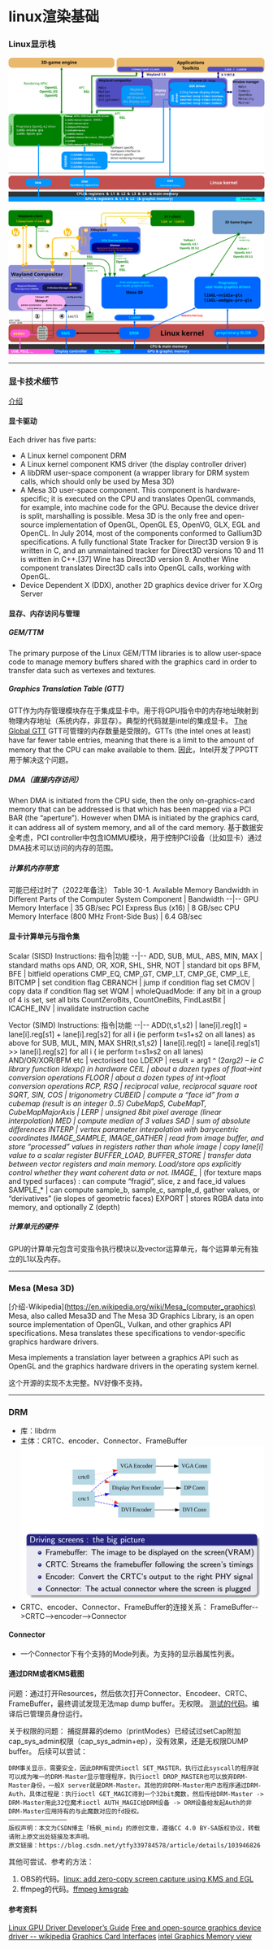 # linux渲染基础
###  Linux显示栈
![Linux Graphics stack](resource/linuxGraphics/Linux_Graphics_Stack_2013.svg)

![Linux Graphics stack-2](resource/linuxGraphics/The_Linux_Graphics_Stack_and_glamor.svg)

___
### 显卡技术细节
[介绍](http://moi.vonos.net/linux/graphics-card-interfaces/)
#### 显卡驱动
Each driver has five parts:

+ A Linux kernel component DRM
+ A Linux kernel component KMS driver (the display controller driver)
+ A libDRM user-space component (a wrapper library for DRM system calls, which should only be used by Mesa 3D)
+ A Mesa 3D user-space component. This component is hardware-specific; it is executed on the CPU and translates OpenGL commands, for example, into machine code for the GPU. Because the device driver is split, marshalling is possible. Mesa 3D is the only free and open-source implementation of OpenGL, OpenGL ES, OpenVG, GLX, EGL and OpenCL. In July 2014, most of the components conformed to Gallium3D specifications. A fully functional State Tracker for Direct3D version 9 is written in C, and an unmaintained tracker for Direct3D versions 10 and 11 is written in C++.[37] Wine has Direct3D version 9. Another Wine component translates Direct3D calls into OpenGL calls, working with OpenGL.
+ Device Dependent X (DDX), another 2D graphics device driver for X.Org Server

#### 显存、内存访问与管理
##### GEM/TTM
The primary purpose of the Linux GEM/TTM libraries is to allow user-space code to manage memory buffers shared with the graphics card in order to transfer data such as vertexes and textures.
##### Graphics Translation Table (GTT)
GTT作为内存管理模块存在于集成显卡中。用于将GPU指令中的内存地址映射到物理内存地址（系统内存，非显存）。典型的代码就是intel的集成显卡。
[The Global GTT](https://bwidawsk.net/blog/2014/6/the-global-gtt-part-1/)
GTT可管理的内存数量是受限的。GTTs (the intel ones at least) have far fewer table entries, meaning that there is a limit to the amount of memory that the CPU can make available to them. 因此，Intel开发了PPGTT用于解决这个问题。

##### DMA（直接内存访问）
When DMA is initiated from the CPU side, then the only on-graphics-card memory that can be addressed is that which has been mapped via a PCI BAR (the “aperture”). However when DMA is initiated by the graphics card, it can address all of system memory, and all of the card memory.
基于数据安全考虑，PCI controller中包含IOMMU模块，用于控制PCI设备（比如显卡）通过DMA技术可以访问的内存的范围。

##### 计算机内存带宽
可能已经过时了（2022年备注）
Table 30-1. Available Memory Bandwidth in Different Parts of the Computer System
Component | Bandwidth
--|--
GPU Memory Interface | 35 GB/sec
PCI Express Bus (x16) | 8 GB/sec
CPU Memory Interface (800 MHz Front-Side Bus) | 6.4 GB/sec

#### 显卡计算单元与指令集
Scalar (SISD) Instructions:
指令|功能
--|--
ADD, SUB, MUL, ABS, MIN, MAX | standard maths ops
AND, OR, XOR, SHL, SHR, NOT | standard bit ops
BFM, BFE | bitfield operations
CMP_EQ, CMP_GT, CMP_LT, CMP_GE, CMP_LE, BITCMP | set condition flag
CBRANCH | jump if condition flag set
CMOV | copy data if condition flag set
WQM | wholeQuadMode: if any bit in a group of 4 is set, set all bits
CountZeroBits, CountOneBits, FindLastBit |
ICACHE_INV | invalidate instruction cache


Vector (SIMD) Instructions:
指令|功能
--|--
ADD(t,s1,s2) | lane[i].reg[t] = lane[i].reg[s1] + lane[i].reg[s2] for all i (ie perform t=s1+s2 on all lanes) as above for SUB, MUL, MIN, MAX
SHR(t,s1,s2) | lane[i].reg[t] = lane[i].reg[s1] >> lane[i].reg[s2] for all i ( ie perform t=s1»s2 on all lanes)
AND/OR/XOR/BFM etc | vectorised too
LDEXP | result = arg1 ^ (2*arg2) – ie C library function ldexp() in hardware
CEIL | about a dozen types of float->int conversion operations
FLOOR | about a dozen types of int->float conversion operations
RCP, RSQ | reciprocal value, reciprocal square root
SQRT, SIN, COS | trigonometry
CUBEID | compute a “face id” from a cubemap (result is an integer 0..5)
CubeMapS, CubeMapT, CubeMapMajorAxis | 
LERP | unsigned 8bit pixel average (linear interpolation)
MED | compute median of 3 values
SAD | sum of absolute differences
INTERP | vertex parameter interpolation with barycentric coordinates
IMAGE_SAMPLE, IMAGE_GATHER | read from image buffer, and store “processed” values in registers rather than whole image 
 | copy lane[i] value to a scalar register
BUFFER_LOAD, BUFFER_STORE | transfer data between vector registers and main memory. Load/store ops explicitly control whether they want coherent data or not.
IMAGE_* | (for texture maps and typed surfaces) : can compute “fragid”, slice, z and face_id values
SAMPLE_* | can compute sample_b, sample_c, sample_d, gather values, or “derivatives” (ie slopes of geometric faces)
EXPORT | stores RGBA data into memory, and optionally Z (depth)

##### 计算单元的硬件
GPU的计算单元包含可变指令执行模块以及vector运算单元，每个运算单元有独立的L1以及内存。
___
### Mesa (Mesa 3D)
[介绍-Wikipedia](https://en.wikipedia.org/wiki/Mesa_(computer_graphics)
Mesa, also called Mesa3D and The Mesa 3D Graphics Library, is an open source implementation of OpenGL, Vulkan, and other graphics API specifications. Mesa translates these specifications to vendor-specific graphics hardware drivers.

Mesa implements a translation layer between a graphics API such as OpenGL and the graphics hardware drivers in the operating system kernel. 


这个开源的实现不太完整。NV好像不支持。

___

### DRM

+ 库：libdrm
+ 主体：CRTC、encoder、Connector、FrameBuffer
![Linux Graphics stack-2](resource/linuxGraphics/drm-crtc-encoder-connector.png)
+ CRTC、encoder、Connector、FrameBuffer的连接关系：
    FrameBuffer-->CRTC-->encoder-->Connector

#### Connector
+ 一个Connector下有个支持的Mode列表。为支持的显示器属性列表。

#### 通过DRM或者KMS截图
问题：通过打开Resources，然后依次打开Connector、Encodeer、CRTC、FrameBuffer，最终调试发现无法map dump buffer。无权限。
[测试的代码](https://github.com/zhuqingquan/code-test/blob/master/linuxDrm/printModes.c)。编译后已管理员身份运行。

关于权限的问题：
捕捉屏幕的demo（printModes）已经试过setCap附加cap_sys_admin权限（cap_sys_admin+ep），没有效果，还是无权限DUMP buffer。
后续可以尝试：
```
DRM事关显示，需要安全，因此DRM有提供ioctl SET_MASTER，执行过此syscall的程序就可以成为唯一的DRM-Master显示管理程序，执行ioctl DROP_MASTER也可以放弃DRM-Master身份，一般X server就是DRM-Master。其他的非DRM-Master用户态程序通过DRM-Auth，具体过程是：执行ioctl GET_MAGIC得到一个32bit魔数，然后传给DRM-Master -> DRM-Master用此32位魔术ioctl AUTH_MAGIC给DRM设备 -> DRM设备给发起Auth的非DRM-Master应用持有的与此魔数对应的fd授权。
————————————————
版权声明：本文为CSDN博主「杨枫_mind」的原创文章，遵循CC 4.0 BY-SA版权协议，转载请附上原文出处链接及本声明。
原文链接：https://blog.csdn.net/ytfy339784578/article/details/103946826
```

其他可尝试、参考的方法：
1. OBS的代码。[linux: add zero-copy screen capture using KMS and EGL](https://github.com/obsproject/obs-studio/pull/1758)
2. ffmpeg的代码。[ffmpeg kmsgrab](https://ffmpeg.org/ffmpeg-devices.html#kmsgrab)

#### 参考资料
[Linux GPU Driver Developer’s Guide](https://docs.kernel.org/gpu/index.html)
[Free and open-source graphics device driver -- wikipedia](https://en.wikipedia.org/wiki/Free_and_open-source_graphics_device_driver)
[Graphics Card Interfaces](http://moi.vonos.net/linux/graphics-card-interfaces/)
[intel Graphics Memory view](https://01.org/sites/default/files/documentation/intel-gfx-prm-osrc-lkf-vol06-memory_views.pdf)